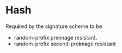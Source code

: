 # Hash

Required by the signature scheme to be:

- random-prefix preimage resistant.
- random-prefix second-preimage resistant
